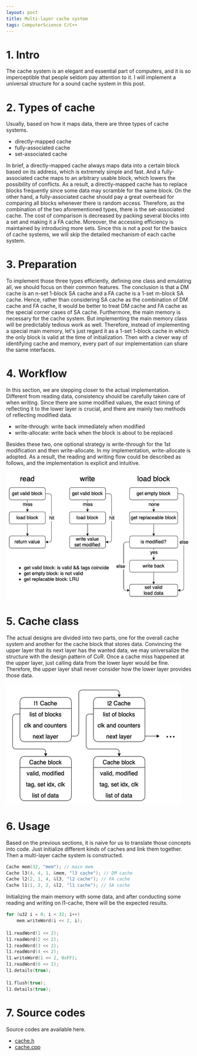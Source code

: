 ```yaml
---
layout: post
title: Multi-layer cache system
tags: ComputerScience C/C++
---
```


# 1. Intro

The cache system is an elegant and essential part of computers, and it is so imperceptible that people seldom pay attention to it. I will implement a universal structure for a sound cache system in this post.

# 2. Types of cache

Usually, based on how it maps data, there are three types of cache systems.

- directly-mapped cache
- fully-associated cache
- set-associated cache

In brief, a directly-mapped cache always maps data into a certain block based on its address, which is extremely simple and fast. And a fully-associated cache maps to an arbitrary usable block, which lowers the possibility of conflicts. As a result, a directly-mapped cache has to replace blocks frequently since some data may scramble for the same block. On the other hand, a fully-associated cache should pay a great overhead for comparing all blocks whenever there is random access. Therefore, as the combination of the two aforementioned types, there is the set-associated cache. The cost of comparison is decreased by packing several blocks into a set and making it a FA cache. Moreover, the accessing efficiency is maintained by introducing more sets. Since this is not a post for the basics of cache systems, we will skip the detailed mechanism of each cache system.

# 3. Preparation

To implement those three types efficiently, defining one class and emulating all, we should focus on their common features. The conclusion is that a DM cache is an n-set 1-block SA cache and a FA cache is a 1-set m-block SA cache. Hence, rather than considering SA cache as the combination of DM cache and FA cache, it would be better to treat DM cache and FA cache as the special corner cases of SA cache. Furthermore, the main memory is necessary for the cache system. But implementing the main memory class will be predictably tedious work as well. Therefore, instead of implementing a special main memory, let's just regard it as a 1-set 1-block cache in which the only block is valid at the time of initialization. Then with a clever way of identifying cache and memory, every part of our implementation can share the same interfaces.

# 4. Workflow

In this section, we are stepping closer to the actual implementation. Different from reading data, consistency should be carefully taken care of when writing. Since there are some modified values, the exact timing of reflecting it to the lower layer is crucial, and there are mainly two methods of reflecting modified data.

- write-through: write back immediately when modified
- write-allocate: write back when the block is about to be replaced

Besides these two, one optional strategy is write-through for the 1st modification and then write-allocate. In my implementation, write-allocate is adopted. As a result, the reading and writing flow could be described as follows, and the implementation is explicit and intuitive.

<div class="img-frame"><img src="/assets/src/multi-layer-cache/workflow.png"></div>

# 5. Cache class

The actual designs are divided into two parts, one for the overall cache system and another for the cache block that stores data. Convincing the upper layer that its next layer has the wanted data, we may universalize the structure with the design pattern of CoR. Once a cache miss happened at the upper layer, just calling data from the lower layer would be fine. Therefore, the upper layer shall never consider how the lower layer provides those data. 

<div class="img-frame"><img src="/assets/src/multi-layer-cache/cache-class.png"></div>

# 6. Usage

Based on the previous sections, it is naive for us to translate those concepts into code. Just initialize different kinds of caches and link them together. Then a multi-layer cache system is constructed.

```cpp
Cache mem(32, "mem"); // main mem
Cache l3(4, 4, 1, &mem, "l3 cache"); // DM cache
Cache l2(2, 1, 4, &l3, "l2 cache"); // FA cache
Cache l1(1, 2, 2, &l2, "l1 cache"); // SA cache
```

Initializing the main memory with some data, and after conducting some reading and writing on l1-cache,  there will be the expected results.

```cpp
for (u32 i = 0; i < 32; i++)
    mem.writeWord(i << 2, i);

l1.readWord(1 << 2);
l1.readWord(2 << 2);
l1.readWord(3 << 2);
l1.readWord(4 << 2);
l1.writeWord(1 << 2, 0xFF);
l1.readWord(6 << 2);
l1.details(true);

l1.flush(true);
l1.details(true);
```

# 7. Source codes

Source codes are available here.

- [cache.h](/assets/src/multi-layer-cache/cache.h)
- [cache.cpp](/assets/src/multi-layer-cache/cache.cpp)
